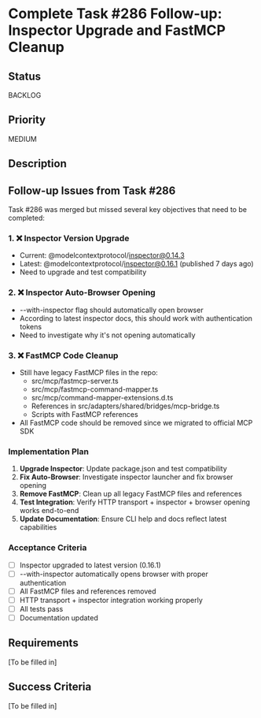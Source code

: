 # Complete Task #286 Follow-up: Inspector Upgrade and FastMCP Cleanup

## Status

BACKLOG

## Priority

MEDIUM

## Description

## Follow-up Issues from Task #286

Task #286 was merged but missed several key objectives that need to be completed:

### 1. ❌ Inspector Version Upgrade  
- Current: @modelcontextprotocol/inspector@0.14.3
- Latest: @modelcontextprotocol/inspector@0.16.1 (published 7 days ago)
- Need to upgrade and test compatibility

### 2. ❌ Inspector Auto-Browser Opening
- --with-inspector flag should automatically open browser 
- According to latest inspector docs, this should work with authentication tokens
- Need to investigate why it's not opening automatically

### 3. ❌ FastMCP Code Cleanup
- Still have legacy FastMCP files in the repo:
  - src/mcp/fastmcp-server.ts
  - src/mcp/fastmcp-command-mapper.ts  
  - src/mcp/command-mapper-extensions.d.ts
  - References in src/adapters/shared/bridges/mcp-bridge.ts
  - Scripts with FastMCP references
- All FastMCP code should be removed since we migrated to official MCP SDK

### Implementation Plan

1. **Upgrade Inspector**: Update package.json and test compatibility
2. **Fix Auto-Browser**: Investigate inspector launcher and fix browser opening  
3. **Remove FastMCP**: Clean up all legacy FastMCP files and references
4. **Test Integration**: Verify HTTP transport + inspector + browser opening works end-to-end
5. **Update Documentation**: Ensure CLI help and docs reflect latest capabilities

### Acceptance Criteria

- [ ] Inspector upgraded to latest version (0.16.1)
- [ ] --with-inspector automatically opens browser with proper authentication
- [ ] All FastMCP files and references removed
- [ ] HTTP transport + inspector integration working properly
- [ ] All tests pass
- [ ] Documentation updated

## Requirements

[To be filled in]

## Success Criteria

[To be filled in]
